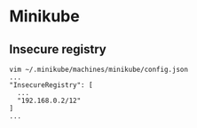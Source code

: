 # Minikube

## Insecure registry

```selll
vim ~/.minikube/machines/minikube/config.json
...
"InsecureRegistry": [
  ...
  "192.168.0.2/12"
]
...
```


